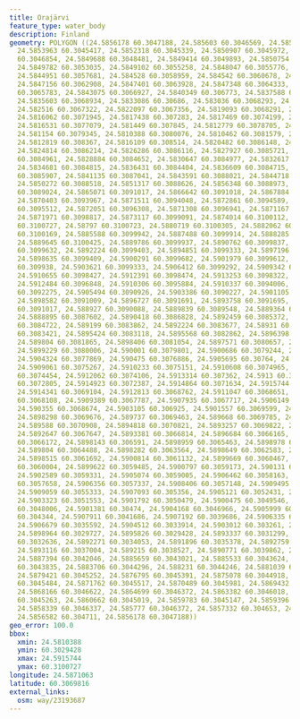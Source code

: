 ```yaml
---
title: Orajärvi
feature_type: water_body
description: Finland
geometry: POLYGON ((24.5856178 60.3047188, 24.585603 60.3046569, 24.5854987 60.3045856,
  24.5853963 60.3045417, 24.5852318 60.3045339, 24.5850907 60.3045972, 24.5850437
  60.3046854, 24.5849688 60.3048481, 24.5849414 60.3049893, 24.5850754 60.3051223,
  24.5849782 60.3053035, 24.5849102 60.3055258, 24.5848047 60.3055776, 24.584613 60.3056131,
  24.5844951 60.3057681, 24.584528 60.3058959, 24.584542 60.3060678, 24.584701 60.3062169,
  24.5847156 60.3062908, 24.5847401 60.3063928, 24.5847348 60.3064333, 24.5845529
  60.3065783, 24.5843075 60.3066927, 24.5840349 60.306773, 24.5837588 60.3068484,
  24.5835603 60.3068934, 24.5833086 60.30686, 24.583036 60.3068293, 24.5828543 60.3067589,
  24.582516 60.3067322, 24.5822097 60.3067356, 24.5819093 60.3068291, 24.5816018 60.3070626,
  24.5816062 60.3071945, 24.5817438 60.307283, 24.5817469 60.3074199, 24.5818125 60.3075499,
  24.5816531 60.3077079, 24.581449 60.307845, 24.5812779 60.3078705, 24.5811748 60.3078961,
  24.581154 60.3079345, 24.5810388 60.3080076, 24.5810462 60.3081579, 24.5811138 60.308291,
  24.5812819 60.308367, 24.5816109 60.308514, 24.5820482 60.3086148, 24.5822392 60.3086079,
  24.5824814 60.3086214, 24.5826286 60.3086116, 24.5827927 60.3085721, 24.5828141
  60.3084961, 24.5828884 60.3084652, 24.5830647 60.3084977, 24.5832617 60.3085001,
  24.5834681 60.3084815, 24.5836431 60.3084404, 24.5836609 60.3084715, 24.5838339
  60.3085907, 24.5841135 60.3087041, 24.5843591 60.3088021, 24.5844718 60.3088058,
  24.5850272 60.3088518, 24.5851317 60.3088626, 24.5856348 60.3088973, 24.5860922
  60.3089024, 24.5865071 60.3091017, 24.5866642 60.3091018, 24.5867884 60.3092713,
  24.5870403 60.3093967, 24.5871511 60.3094048, 24.5872861 60.3094589, 24.5873533
  60.3095512, 24.5872051 60.3096308, 24.5871308 60.3096941, 24.5871167 60.3097637,
  24.5871971 60.3098817, 24.5873117 60.3099091, 24.5874014 60.3100112, 24.5876654
  60.3100727, 24.58797 60.3100723, 24.5880719 60.3100305, 24.5882062 60.3100096, 24.5884768
  60.3100169, 24.5885588 60.3099942, 24.5887488 60.3099914, 24.5888285 60.3100262,
  24.5889645 60.3100425, 24.5889786 60.3099937, 24.5890762 60.3099837, 24.5891441
  60.3099632, 24.5892224 60.3099403, 24.5894851 60.3099333, 24.5897196 60.3099124,
  24.5898635 60.3099409, 24.5900291 60.3099682, 24.5901979 60.3099612, 24.5902401
  60.309938, 24.5903621 60.3099333, 24.5906412 60.3099292, 24.5909342 60.3098845,
  24.5910655 60.3098427, 24.5912391 60.3098474, 24.5913253 60.3098322, 24.591327 60.3097684,
  24.5912484 60.3096848, 24.5910306 60.3095884, 24.5910337 60.3094006, 24.5908395
  60.3092275, 24.5905494 60.3090926, 24.5903386 60.3090227, 24.5901105 60.3090071,
  24.5898582 60.3091009, 24.5896727 60.3091691, 24.5893758 60.3091695, 24.5891146
  60.3091017, 24.588927 60.3090088, 24.5889839 60.3089548, 24.5889364 60.3088973,
  24.5888895 60.3087602, 24.5890418 60.3086828, 24.5892459 60.3085372, 24.5892834
  60.3084722, 24.589199 60.3083862, 24.5892224 60.3083677, 24.58931 60.3083738, 24.5894335
  60.3083421, 24.5895424 60.3083118, 24.5895568 60.3082862, 24.5896398 60.3082654,
  24.589804 60.3081865, 24.5898406 60.3081054, 24.5897571 60.3080657, 24.5898406 60.3079909,
  24.5899229 60.3080006, 24.590001 60.3079801, 24.5900686 60.3079244, 24.5902495 60.3078636,
  24.5904324 60.3077869, 24.590475 60.3076886, 24.5905695 60.30764, 24.5907701 60.3075755,
  24.5909061 60.3075267, 24.5910233 60.3075151, 24.5910608 60.3074965, 24.5910374
  60.3074454, 24.5912062 60.3074106, 24.5913314 60.307362, 24.5913 60.307306, 24.5913985
  60.3072805, 24.5914923 60.3072387, 24.5914864 60.3071634, 24.5915744 60.3070815,
  24.5914341 60.3069104, 24.5912813 60.3068762, 24.5911047 60.3068651, 24.5910487
  60.3068108, 24.5909389 60.3067787, 24.5907935 60.3067717, 24.5906149 60.3067685,
  24.590355 60.3068674, 24.5903105 60.306925, 24.5901557 60.3069599, 24.5899171 60.3070031,
  24.5898298 60.3069676, 24.589737 60.3069463, 24.589668 60.3069785, 24.5896727 60.3070435,
  24.589588 60.3070908, 24.5894818 60.3070821, 24.5893257 60.3069822, 24.5892468 60.3068524,
  24.5892647 60.3067647, 24.5893381 60.3066814, 24.5896684 60.3066165, 24.5897268
  60.3066172, 24.5898143 60.306591, 24.5898959 60.3065463, 24.5898978 60.3064976,
  24.589804 60.3064488, 24.5898282 60.3063564, 24.5898649 60.3062583, 24.589804 60.3062118,
  24.5898515 60.3061692, 24.5900814 60.3061132, 24.5899669 60.3060467, 24.5899072
  60.3060004, 24.5899622 60.3059485, 24.5900797 60.3059173, 24.590131 60.3059301,
  24.5902589 60.3059331, 24.5905074 60.3059005, 24.5906462 60.3058163, 24.5905872
  60.3057658, 24.5906356 60.3057337, 24.5908406 60.3057148, 24.5909495 60.3056239,
  24.5909059 60.3055333, 24.5907093 60.305356, 24.5905121 60.3052431, 24.590415 60.3051942,
  24.5903323 60.3051553, 24.5901792 60.3050479, 24.5900475 60.3049546, 24.5900302
  60.3048006, 24.5901381 60.30474, 24.5904168 60.3046966, 24.5905999 60.3045452, 24.5907091
  60.304344, 24.5907911 60.3041686, 24.5907192 60.3039686, 24.5906335 60.3037551,
  24.5906679 60.3035592, 24.5904512 60.3033914, 24.5903012 60.303261, 24.5899843 60.3030651,
  24.5898964 60.3029727, 24.5895826 60.3029428, 24.5893337 60.3031299, 24.5892459
  60.3032636, 24.5892271 60.3034053, 24.5891896 60.3035378, 24.5892759 60.3036603,
  24.5893116 60.3037004, 24.589215 60.3038527, 24.5890771 60.3039862, 24.5889941 60.3040991,
  24.5887394 60.3042046, 24.5885659 60.3043021, 24.5885533 60.3043624, 24.5884815
  60.3043835, 24.5883706 60.3044296, 24.588231 60.3044246, 24.5881039 60.3044744,
  24.5879421 60.3045252, 24.5876795 60.3045391, 24.5875078 60.3044918, 24.5872949
  60.3045484, 24.5871762 60.3045517, 24.5870489 60.3045981, 24.5869432 60.3046437,
  24.5868166 60.3046622, 24.5864699 60.3046372, 24.5863382 60.3046018, 24.5861952
  60.3045263, 24.5860662 60.3045019, 24.5859783 60.3045147, 24.5859396 60.3045716,
  24.5858339 60.3046337, 24.585777 60.3046372, 24.5857332 60.304653, 24.5856863 60.3046948,
  24.5856582 60.304711, 24.5856178 60.3047188))
geo_error: 100.0
bbox:
  xmin: 24.5810388
  ymin: 60.3029428
  xmax: 24.5915744
  ymax: 60.3100727
longitude: 24.5871063
latitude: 60.3069816
external_links:
  osm: way/23193687
---
```

